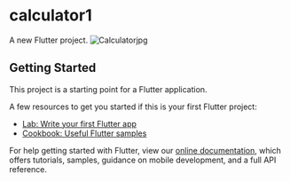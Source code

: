 # calculator1

A new Flutter project.
![Calculatorjpg](https://user-images.githubusercontent.com/68785353/131766175-7a4b8eba-175d-4ea6-a64f-ce3f721b4e81.jpg)


## Getting Started

This project is a starting point for a Flutter application.

A few resources to get you started if this is your first Flutter project:

- [Lab: Write your first Flutter app](https://flutter.dev/docs/get-started/codelab)
- [Cookbook: Useful Flutter samples](https://flutter.dev/docs/cookbook)

For help getting started with Flutter, view our
[online documentation](https://flutter.dev/docs), which offers tutorials,
samples, guidance on mobile development, and a full API reference.
